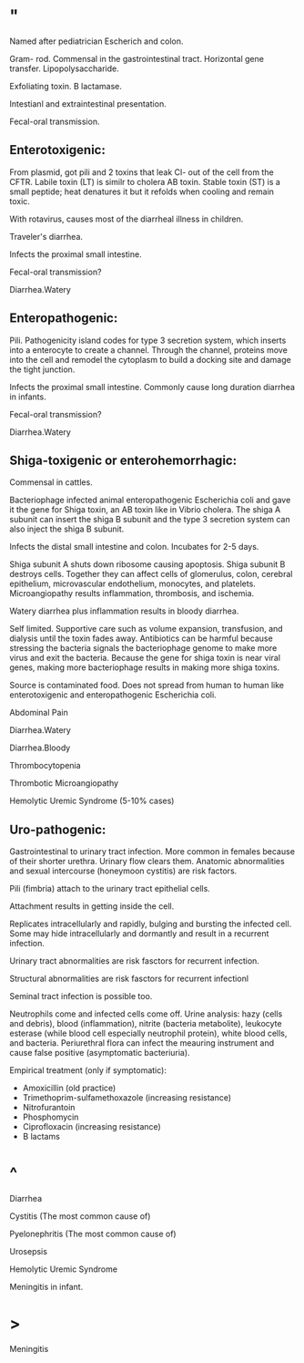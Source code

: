 # "

Named after pediatrician Escherich and colon.

Gram- rod.
Commensal in the gastrointestinal tract.
Horizontal gene transfer.
Lipopolysaccharide.

Exfoliating toxin.
B lactamase.

Intestianl and extraintestinal presentation.

Fecal-oral transmission.

## Enterotoxigenic:

From plasmid, got pili and 2 toxins that leak Cl- out of the cell from the CFTR.
Labile toxin (LT) is similr to cholera AB toxin.
Stable toxin (ST) is a small peptide; heat denatures it but it refolds when cooling and remain toxic.

With rotavirus, causes most of the diarrheal illness in children.

Traveler's diarrhea.

Infects the proximal small intestine.

Fecal-oral transmission?

Diarrhea.Watery

## Enteropathogenic:

Pili.
Pathogenicity island codes for type 3 secretion system, which inserts into a enterocyte to create a channel.
Through the channel, proteins move into the cell and remodel the cytoplasm to build a docking site and damage the tight junction.

Infects the proximal small intestine.
Commonly cause long duration diarrhea in infants.

Fecal-oral transmission?

Diarrhea.Watery

## Shiga-toxigenic or enterohemorrhagic:

Commensal in cattles.

Bacteriophage infected animal enteropathogenic Escherichia coli and gave it the gene for Shiga toxin, an AB toxin like in Vibrio cholera.
The shiga A subunit can insert the shiga B subunit and the type 3 secretion system can also inject the shiga B subunit.

Infects the distal small intestine and colon.
Incubates for 2-5 days.

Shiga subunit A shuts down ribosome causing apoptosis.
Shiga subunit B destroys cells.
Together they can affect cells of glomerulus, colon, cerebral epithelium, microvascular endothelium, monocytes, and platelets.
Microangiopathy results inflammation, thrombosis, and ischemia.

Watery diarrhea plus inflammation results in bloody diarrhea.

Self limited.
Supportive care such as volume expansion, transfusion, and dialysis until the toxin fades away.
Antibiotics can be harmful because stressing the bacteria signals the bacteriophage genome to make more virus and exit the bacteria.
Because the gene for shiga toxin is near viral genes, making more bacteriophage results in making more shiga toxins.

Source is contaminated food.
Does not spread from human to human like enterotoxigenic and enteropathogenic Escherichia coli.

Abdominal Pain

Diarrhea.Watery

Diarrhea.Bloody

Thrombocytopenia

Thrombotic Microangiopathy

Hemolytic Uremic Syndrome
(5-10% cases)

## Uro-pathogenic:

Gastrointestinal to urinary tract infection.
More common in females because of their shorter urethra.
Urinary flow clears them.
Anatomic abnormalities and sexual intercourse (honeymoon cystitis) are risk factors.

Pili (fimbria) attach to the urinary tract epithelial cells.

Attachment results in getting inside the cell.

Replicates intracellularly and rapidly, bulging and bursting the infected cell.
Some may hide intracellularly and dormantly and result in a recurrent infection.

Urinary tract abnormalities are risk fasctors for recurrent infection.

Structural abnormalities are risk fasctors for recurrent infectionl

Seminal tract infection is possible too.

Neutrophils come and infected cells come off.
Urine analysis: hazy (cells and debris), blood (inflammation), nitrite (bacteria metabolite), leukocyte esterase (while blood cell especially neutrophil protein), white blood cells, and bacteria.
Periurethral flora can infect the meauring instrument and cause false positive (asymptomatic bacteriuria).

Empirical treatment (only if symptomatic):

- Amoxicillin (old practice)
- Trimethoprim-sulfamethoxazole (increasing resistance)
- Nitrofurantoin
- Phosphomycin
- Ciprofloxacin (increasing resistance)
- B lactams

# ^

Diarrhea

Cystitis
(The most common cause of)

Pyelonephritis
(The most common cause of)

Urosepsis

Hemolytic Uremic Syndrome

Meningitis in infant.

# >

Meningitis
